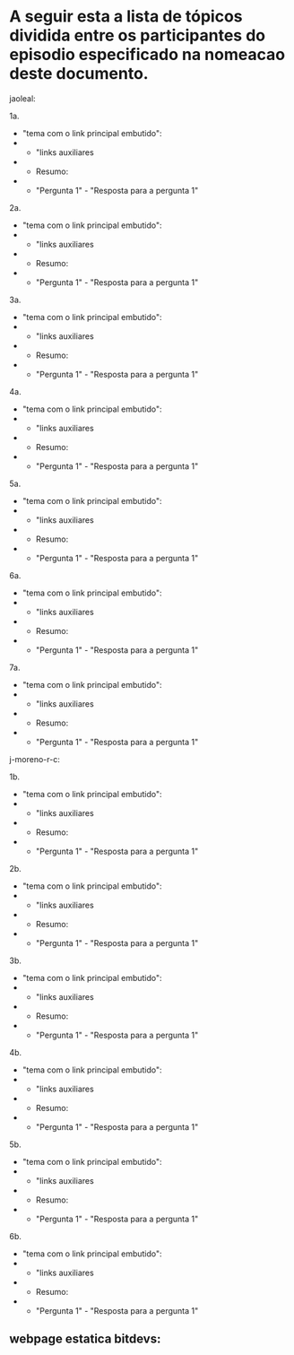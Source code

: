 # A seguir esta a lista de tópicos dividida entre os participantes do episodio especificado na nomeacao deste documento.

jaoleal:

1a.
* "tema com o link principal embutido":
* - "links auxiliares
* - Resumo:
* - "Pergunta 1" - "Resposta para a pergunta 1"

2a.
* "tema com o link principal embutido":
* - "links auxiliares 
* - Resumo:
* - "Pergunta 1" - "Resposta para a pergunta 1"

3a.
* "tema com o link principal embutido":
* - "links auxiliares
* - Resumo:
* - "Pergunta 1" - "Resposta para a pergunta 1"

4a.
* "tema com o link principal embutido":
* - "links auxiliares
* - Resumo:
* - "Pergunta 1" - "Resposta para a pergunta 1"

5a.
* "tema com o link principal embutido":
* - "links auxiliares
* - Resumo:
* - "Pergunta 1" - "Resposta para a pergunta 1"

6a. 
* "tema com o link principal embutido":
* - "links auxiliares
* - Resumo:
* - "Pergunta 1" - "Resposta para a pergunta 1"

7a. 
* "tema com o link principal embutido":
* - "links auxiliares
* - Resumo:
* - "Pergunta 1" - "Resposta para a pergunta 1"


j-moreno-r-c:

1b.	
* "tema com o link principal embutido":
* - "links auxiliares
* - Resumo:
* - "Pergunta 1" - "Resposta para a pergunta 1"

2b.	
* "tema com o link principal embutido":
* - "links auxiliares
* - Resumo:
* - "Pergunta 1" - "Resposta para a pergunta 1"

3b. 
* "tema com o link principal embutido":
* - "links auxiliares
* - Resumo:
* - "Pergunta 1" - "Resposta para a pergunta 1"

4b.	 
* "tema com o link principal embutido":
* - "links auxiliares
* - Resumo:
* - "Pergunta 1" - "Resposta para a pergunta 1"

5b.	
* "tema com o link principal embutido":
* - "links auxiliares
* - Resumo:
* - "Pergunta 1" - "Resposta para a pergunta 1"

6b.	
* "tema com o link principal embutido":
* - "links auxiliares
* - Resumo:
* - "Pergunta 1" - "Resposta para a pergunta 1"

## webpage estatica bitdevs: